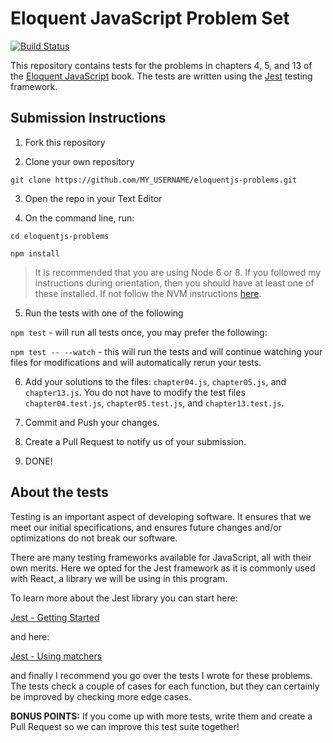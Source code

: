 # Eloquent JavaScript Problem Set

[![Build Status](https://travis-ci.org/CUNYTechPrep/eloquentjs-problems.svg?branch=master)](https://travis-ci.org/CUNYTechPrep/eloquentjs-problems)

This repository contains tests for the problems in chapters 4, 5, and 13 of the [Eloquent JavaScript](http://eloquentjavascript.net/index.html) book. The tests are written using the [Jest](https://facebook.github.io/jest/) testing framework.

## Submission Instructions

1. Fork this repository

2. Clone your own repository

`git clone https://github.com/MY_USERNAME/eloquentjs-problems.git`

3. Open the repo in your Text Editor

4. On the command line, run:

`cd eloquentjs-problems`

`npm install`

> It is recommended that you are using Node 6 or 8. If you followed my instructions during orientation, then you should have at least one of these installed. If not follow the NVM instructions [here](https://github.com/CUNYTechPrep/ctp2017/blob/master/lecture-notes/orientation-dev-setup.md#nvm-and-node).

5. Run the tests with one of the following

`npm test` - will run all tests once, you may prefer the following:

`npm test -- --watch` - this will run the tests and will continue watching your files for modifications and will automatically rerun your tests.

6. Add your solutions to the files: `chapter04.js`, `chapter05.js`, and `chapter13.js`. You do not have to modify the test files `chapter04.test.js`, `chapter05.test.js`, and `chapter13.test.js`.

7. Commit and Push your changes.

8. Create a Pull Request to notify us of your submission.

9. DONE!

## About the tests

Testing is an important aspect of developing software. It ensures that we meet our initial specifications, and ensures future changes and/or optimizations do not break our software.

There are many testing frameworks available for JavaScript, all with their own merits. Here we opted for the Jest framework as it is commonly used with React, a library we will be using in this program.

To learn more about the Jest library you can start here:

[Jest - Getting Started](https://facebook.github.io/jest/docs/en/getting-started.html)

and here:

[Jest - Using matchers](https://facebook.github.io/jest/docs/en/using-matchers.html#content)

and finally I recommend you go over the tests I wrote for these problems. The tests check a couple of cases for each function, but they can certainly be improved by checking more edge cases.

**BONUS POINTS:** If you come up with more tests, write them and create a Pull Request so we can improve this test suite together!
